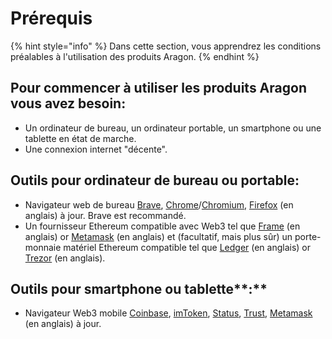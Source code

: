 # Prérequis

{% hint style="info" %}
Dans cette section, vous apprendrez les conditions préalables à l'utilisation des produits Aragon.
{% endhint %}

## Pour commencer à utiliser les produits Aragon vous avez besoin:

* Un ordinateur de bureau, un ordinateur portable, un smartphone ou une tablette en état de marche.&#x20;
* Une connexion internet "décente".

## Outils pour ordinateur de bureau ou portable:

* Navigateur web de bureau [Brave](https://brave.com/), [Chrome](https://www.google.com/chrome/)/[Chromium](https://www.chromium.org/getting-involved/download-chromium), [Firefox](https://www.mozilla.org/) (en anglais) à jour. Brave est recommandé.&#x20;
* Un fournisseur Ethereum compatible avec Web3 tel que [Frame](https://frame.sh) (en anglais) or [Metamask](https://metamask.io) (en anglais) et (facultatif, mais plus sûr) un porte-monnaie matériel Ethereum compatible tel que [Ledger](https://www.ledger.com) (en anglais) or [Trezor](https://trezor.io) (en anglais).

## Outils pour smartphone ou tablette**:**

* Navigateur Web3 mobile  [Coinbase](https://wallet.coinbase.com), [imToken](https://www.token.im/download), [Status](https://status.im), [Trust](https://trustwallet.com/dapp), [Metamask](https://metamask.io) (en anglais) à jour.
